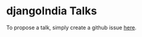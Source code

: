 # djangoIndia Talks

To propose a talk, simply create a github issue [here][talk_proposal].


[talk_proposal]: https://github.com/djangoindia/talks/issues/new?assignees=yednapg&labels=proposal&template=talk-proposal.yaml

